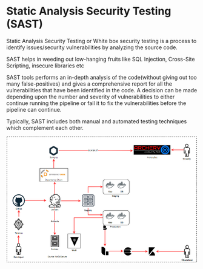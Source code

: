 # Static Analysis Security Testing (SAST)

<!-- Write in brief about SAST -->

Static Analysis Security Testing or White box security testing is a process to identify issues/security vulnerabilities by analyzing the source code.

SAST helps in weeding out low-hanging fruits like SQL Injection, Cross-Site Scripting, insecure libraries etc

 SAST tools performs an in-depth analysis of the code(without giving out too many false-positives) and gives a comprehensive report for all the vulnerabilities that have been identified in the code. A decision can be made depending upon the number and severity of vulnerabilities to either continue running the pipeline or fail it to fix the vulnerabilities before the pipeline can continue.

 Typically, SAST includes both manual and automated testing techniques which complement each other.

![img](images/sast-img.png)
